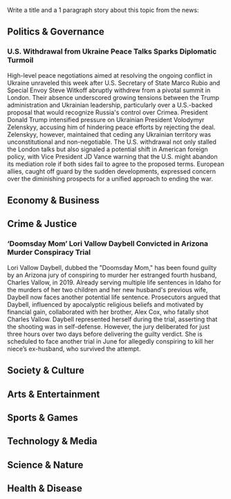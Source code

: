 Write a title and a 1 paragraph story about this topic from the news:

## Politics & Governance

### U.S. Withdrawal from Ukraine Peace Talks Sparks Diplomatic Turmoil

High-level peace negotiations aimed at resolving the ongoing conflict in Ukraine unraveled this week after U.S. Secretary of State Marco Rubio and Special Envoy Steve Witkoff abruptly withdrew from a pivotal summit in London. Their absence underscored growing tensions between the Trump administration and Ukrainian leadership, particularly over a U.S.-backed proposal that would recognize Russia's control over Crimea. President Donald Trump intensified pressure on Ukrainian President Volodymyr Zelenskyy, accusing him of hindering peace efforts by rejecting the deal. Zelenskyy, however, maintained that ceding any Ukrainian territory was unconstitutional and non-negotiable. The U.S. withdrawal not only stalled the London talks but also signaled a potential shift in American foreign policy, with Vice President JD Vance warning that the U.S. might abandon its mediation role if both sides fail to agree to the proposed terms. European allies, caught off guard by the sudden developments, expressed concern over the diminishing prospects for a unified approach to ending the war.

## Economy & Business

## Crime & Justice

### ‘Doomsday Mom’ Lori Vallow Daybell Convicted in Arizona Murder Conspiracy Trial

Lori Vallow Daybell, dubbed the "Doomsday Mom," has been found guilty by an Arizona jury of conspiring to murder her estranged fourth husband, Charles Vallow, in 2019. Already serving multiple life sentences in Idaho for the murders of her two children and her new husband's previous wife, Daybell now faces another potential life sentence. Prosecutors argued that Daybell, influenced by apocalyptic religious beliefs and motivated by financial gain, collaborated with her brother, Alex Cox, who fatally shot Charles Vallow. Daybell represented herself during the trial, asserting that the shooting was in self-defense. However, the jury deliberated for just three hours over two days before delivering the guilty verdict. She is scheduled to face another trial in June for allegedly conspiring to kill her niece’s ex-husband, who survived the attempt.

## Society & Culture

## Arts & Entertainment

## Sports & Games

## Technology & Media

## Science & Nature

## Health & Disease

